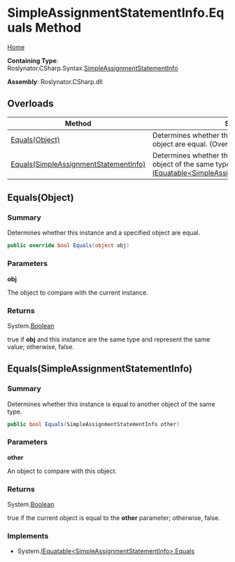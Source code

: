 # SimpleAssignmentStatementInfo\.Equals Method

[Home](../../../../../README.md)

**Containing Type**: Roslynator\.CSharp\.Syntax\.[SimpleAssignmentStatementInfo](../README.md)

**Assembly**: Roslynator\.CSharp\.dll

## Overloads

| Method | Summary |
| ------ | ------- |
| [Equals(Object)](#Roslynator_CSharp_Syntax_SimpleAssignmentStatementInfo_Equals_System_Object_) | Determines whether this instance and a specified object are equal\. \(Overrides [ValueType.Equals](https://docs.microsoft.com/en-us/dotnet/api/system.valuetype.equals)\) |
| [Equals(SimpleAssignmentStatementInfo)](#Roslynator_CSharp_Syntax_SimpleAssignmentStatementInfo_Equals_Roslynator_CSharp_Syntax_SimpleAssignmentStatementInfo_) | Determines whether this instance is equal to another object of the same type\. \(Implements [IEquatable\<SimpleAssignmentStatementInfo>.Equals](https://docs.microsoft.com/en-us/dotnet/api/system.iequatable-1.equals)\) |

## Equals\(Object\) <a name="Roslynator_CSharp_Syntax_SimpleAssignmentStatementInfo_Equals_System_Object_"></a>

### Summary

Determines whether this instance and a specified object are equal\.

```csharp
public override bool Equals(object obj)
```

### Parameters

**obj**

The object to compare with the current instance\. 

### Returns

System\.[Boolean](https://docs.microsoft.com/en-us/dotnet/api/system.boolean)

true if **obj** and this instance are the same type and represent the same value; otherwise, false\. 

## Equals\(SimpleAssignmentStatementInfo\) <a name="Roslynator_CSharp_Syntax_SimpleAssignmentStatementInfo_Equals_Roslynator_CSharp_Syntax_SimpleAssignmentStatementInfo_"></a>

### Summary

Determines whether this instance is equal to another object of the same type\.

```csharp
public bool Equals(SimpleAssignmentStatementInfo other)
```

### Parameters

**other**

An object to compare with this object\.

### Returns

System\.[Boolean](https://docs.microsoft.com/en-us/dotnet/api/system.boolean)

true if the current object is equal to the **other** parameter; otherwise, false\.

### Implements

* System\.[IEquatable\<SimpleAssignmentStatementInfo>.Equals](https://docs.microsoft.com/en-us/dotnet/api/system.iequatable-1.equals)
